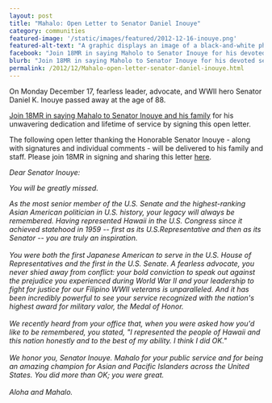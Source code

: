 ```yaml
---
layout: post
title: "Mahalo: Open Letter to Senator Daniel Inouye"
category: communities
featured-image: '/static/images/featured/2012-12-16-inouye.png'
featured-alt-text: "A graphic displays an image of a black-and-white photo of Inouye in military uniform, and an image of an older Inouye before the U.S. Congress. Text reads: September 7, 1924-December 17, 2012."
facebook: "Join 18MR in saying Maholo to Senator Inouye for his devoted service."
blurb: "Join 18MR in saying Maholo to Senator Inouye for his devoted service."
permalink: /2012/12/Mahalo-open-letter-senator-daniel-inouye.html
---
```


On Monday December 17, fearless leader, advocate, and WWII hero Senator Daniel K. Inouye passed away at the age of 88. 

<a href="http://bit.ly/mahaloinouye">Join 18MR in saying Mahalo to Senator Inouye and his family</a> for his unwavering dedication and lifetime of service by signing this open letter.

The following open letter thanking the Honorable Senator Inouye - along with signatures and individual comments - will be delivered to his family and staff. Please join 18MR in signing and sharing this letter <a href="http://bit.ly/mahaloinouye">here</a>.

<p><em>Dear Senator Inouye:

You will be greatly missed.

As the most senior member of the U.S. Senate and the highest-ranking Asian American politician in U.S. history, your legacy will always be remembered. Having represented Hawaii in the U.S. Congress since it achieved statehood in 1959 -- first as its U.S.Representative and then as its Senator -- you are truly an inspiration.
<br>
<br>
You were both the first Japanese American to serve in the U.S. House of Representatives and the first in the U.S. Senate. A fearless advocate, you never shied away from conflict: your bold conviction to speak out against the prejudice you experienced during World War II and your leadership to fight for justice for our Filipino WWII veterans is unparalleled. And it has been incredibly powerful to see your service recognized with the nation's highest award for military valor, the Medal of Honor.
<br>
<br>
We recently heard from your office that, when you were asked how you'd like to be remembered, you stated, "I represented the people of Hawaii and this nation honestly and to the best of my ability. I think I did OK." 
<br>
<br>
We honor you, Senator Inouye. Mahalo for your public service and for being an amazing champion for Asian and Pacific Islanders across the United States. You did more than OK; you were great.
<br>
<br>
Aloha and Mahalo.</em></p>
